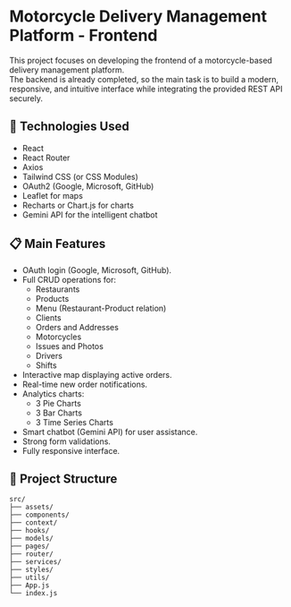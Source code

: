 
# Motorcycle Delivery Management Platform - Frontend

This project focuses on developing the frontend of a motorcycle-based delivery management platform.  
The backend is already completed, so the main task is to build a modern, responsive, and intuitive interface while integrating the provided REST API securely.

## 🚀 Technologies Used

- React
- React Router
- Axios
- Tailwind CSS (or CSS Modules)
- OAuth2 (Google, Microsoft, GitHub)
- Leaflet for maps
- Recharts or Chart.js for charts
- Gemini API for the intelligent chatbot

## 📋 Main Features

- OAuth login (Google, Microsoft, GitHub).
- Full CRUD operations for:
  - Restaurants
  - Products
  - Menu (Restaurant-Product relation)
  - Clients
  - Orders and Addresses
  - Motorcycles
  - Issues and Photos
  - Drivers
  - Shifts
- Interactive map displaying active orders.
- Real-time new order notifications.
- Analytics charts:
  - 3 Pie Charts
  - 3 Bar Charts
  - 3 Time Series Charts
- Smart chatbot (Gemini API) for user assistance.
- Strong form validations.
- Fully responsive interface.

## 📂 Project Structure

```plaintext
src/
├── assets/
├── components/
├── context/
├── hooks/
├── models/
├── pages/
├── router/
├── services/
├── styles/
├── utils/
├── App.js
└── index.js